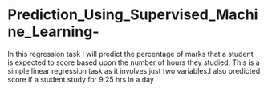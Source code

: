 # Prediction_Using_Supervised_Machine_Learning-
In this regression task I will predict the percentage of marks that a student is expected to score based upon the number of hours they studied. This is a simple linear regression task as it involves just two variables.I also  predicted score if a student study for 9.25 hrs in a day
